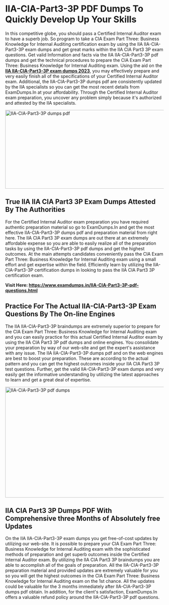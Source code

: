<h1><strong>IIA-CIA-Part3-3P PDF Dumps To Quickly Develop Up Your Skills</strong></h1>
<p>In this competitive globe, you should pass a Certified Internal Auditor exam to have a superb job. So program to take a CIA Exam Part Three: Business Knowledge for Internal Auditing certification exam by using the IIA IIA-CIA-Part3-3P exam dumps and get great marks within the IIA CIA Part3 3P exam questions. Get valid Information and facts via the IIA IIA-CIA-Part3-3P pdf dumps and get the technical procedures to prepare the CIA Exam Part Three: Business Knowledge for Internal Auditing exam. Using the aid on the <strong><a href="https://www.examdumps.in/IIA-CIA-Part3-3P-pdf-questions.html">IIA IIA-CIA-Part3-3P exam dumps 2023</a></strong>, you may effectively prepare and very easily finish all of the specifications of your Certified Internal Auditor exam. Additional, the IIA-CIA-Part3-3P dumps pdf are consistently updated by the IIA specialists so you can get the most recent details from ExamDumps.In at your affordability. Through the Certified Internal Auditor exam preparation, you uncover any problem simply because it's authorized and attested by the IIA specialists.</p>
<p><img src="https://i.ibb.co/zxJwW90/Copy-of-Online-Classes-Twitter-header-post-Made-with-Poster-My-Wall-1.png" alt="IIA-CIA-Part3-3P dumps pdf" width="750" height="250" /></p>
<h2><strong>True IIA IIA CIA Part3 3P Exam Dumps Attested By The Authorities</strong></h2>
<p>For the Certified Internal Auditor exam preparation you have required authentic preparation material so go to ExamDumps.In and get the most effective IIA-CIA-Part3-3P dumps pdf and preparation material from right here. The IIA CIA Part3 3P exam dumps are out there at an extremely affordable expense so you are able to easily realize all of the preparation tasks by using the IIA-CIA-Part3-3P pdf dumps and get the highest outcomes. At the main attempts candidates conveniently pass the CIA Exam Part Three: Business Knowledge for Internal Auditing exam using a small effort and get expertise within the field. Efficiently learn by utilizing the IIA-CIA-Part3-3P certification dumps in looking to pass the IIA CIA Part3 3P certification exam.</p>
<p><strong>Visit Here:&nbsp;<a href="https://www.examdumps.in/IIA-CIA-Part3-3P-pdf-questions.html">https://www.examdumps.in/IIA-CIA-Part3-3P-pdf-questions.html</a></strong></p>
<h2><strong>Practice For The Actual IIA-CIA-Part3-3P Exam Questions By The On-line Engines</strong></h2>
<p>The IIA IIA-CIA-Part3-3P braindumps are extremely superior to prepare for the CIA Exam Part Three: Business Knowledge for Internal Auditing exam and you can easily practice for this actual Certified Internal Auditor exam by using the IIA CIA Part3 3P pdf dumps and online engines. You consolidate your preparation by way of our web-site and get the expert's assistance with any issue. The IIA IIA-CIA-Part3-3P dumps pdf and on the web engines are best to boost your preparation. These are according to the actual pattern and you can get the highest outcomes inside your IIA CIA Part3 3P test questions. Further, get the valid IIA-CIA-Part3-3P exam dumps and very easily get the informative understanding by utilizing the latest approaches to learn and get a great deal of expertise.</p>
<p><a href="https://www.examdumps.in/IIA-CIA-Part3-3P-pdf-questions.html"><img src="https://i.ibb.co/QkNtdwY/Copy-of-Zoom-Online-Classes-Facebook-Share-Po-Made-with-Poster-My-Wall-1.jpg" alt="IIA-CIA-Part3-3P pdf dumps" width="670" height="352" /></a></p>
<h2><strong>IIA CIA Part3 3P Dumps PDF With Comprehensive three Months of Absolutely free Updates</strong></h2>
<p>On the IIA IIA-CIA-Part3-3P exam dumps you get free-of-cost updates by utilizing our web-site. It is possible to prepare your CIA Exam Part Three: Business Knowledge for Internal Auditing exam with the sophisticated methods of preparation and get superb outcomes inside the Certified Internal Auditor exam. By utilizing the IIA CIA Part3 3P braindumps you are able to accomplish all of the goals of preparation. All the IIA-CIA-Part3-3P preparation material and provided updates are extremely valuable for you so you will get the highest outcomes in the CIA Exam Part Three: Business Knowledge for Internal Auditing exam on the 1st chance. All the updates could be valuable for the 3 months immediately after IIA-CIA-Part3-3P dumps pdf obtain. In addition, for the client's satisfaction, ExamDumps.In offers a valuable refund policy around the IIA-CIA-Part3-3P pdf questions.</p>
